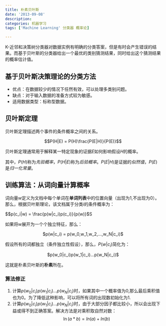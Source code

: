 ```yaml
---
title: 朴素贝叶斯
date: '2013-09-08'
description:
categories: 机器学习
tags: ['Machine Learning' 分类器 概率论]

---
```


K-近邻和决策树分类器对数据实例有明确的分类答案，但是有时会产生错误的结果。而基于贝叶斯的分类器给出一个最优的类别猜测结果，同时给出这个猜测结果的概率估计值。

## 基于贝叶斯决策理论的分类方法

* 优点：在数据较少的情况下任然有效，可以处理多类别问题。
* 缺点：对于输入数据的准备方式较为敏感。
* 适用数据类型：标称型数据。

## 贝叶斯定理

贝叶斯定理描述两个事件的条件概率之间的关系。

$$P(H|E) = P(H)\frac{P(E|H)}{P(E)}$$

贝叶斯定理通常用于解释某一特定现象的证据$E$如何影响假设$H$的概率。

其中，$P(H)$称为*先验概率*，$P(H|E)$称为*后验概率*。$P(E|H)$是证据的*似然值*，$P(E)$是*归一化常量*。

## 训练算法：从词向量计算概率

词向量$w$定义为文档中每个单词在**单词列表**中的位置向量（出现为1,不出现为0）。那么，根据贝叶斯理论，该文档属于分类$i$的条件概率为：

$$p(c_i|w) = \frac{p(w|c_i)p(c_i)}{p(w)}$S

如果将$w$展开为一个个独立特征，那么：

<p align="center">$p(w|c_i) = p(w_0,w_1,w_2,...,w_N|c_i)$</p>

假设所有的词都独立（条件独立性假设），那么，$P(w|c_i)$简化为：

<p align="center">$p(w_0|c_i)p(w_1|c_i)...p(w_N|c_i)$</p>

这就是朴素贝叶斯的**朴素**所在。

### 算法修正

1. 计算$p(w_0|c_i)p(w_1|c_i)...p(w_N|c_i)$时，如果其中一个概率值为0,那么最后乘积值也为0。为了降低这种影响，可以将所有词的出现数初始化为1.
2. 计算$p(w_0|c_i)p(w_1|c_i)...p(w_N|c_i)$时，由于大部分因子都比较小，所以会出现下益或得不到正确答案。解决方法是对乘积取自然对数：
	$$\ln(a*b) = ln(a) + ln(b)$$

